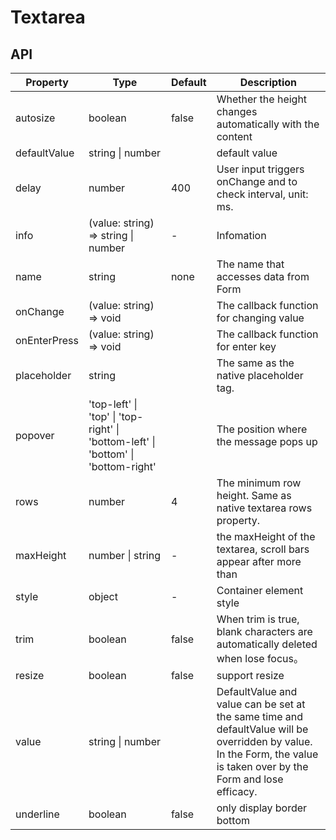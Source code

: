 # Textarea

<example />

## API

| Property | Type | Default | Description |
| --- | --- | --- | --- |
| autosize | boolean | false | Whether the height changes automatically with the content |
| defaultValue | string \| number | | default value |
| delay | number | 400 | User input triggers onChange and to check interval, unit: ms.|
| info | (value: string) => string \| number | - | Infomation |
| name | string | none | The name that accesses data from Form |
| onChange | (value: string) => void | | The callback function for changing value |
| onEnterPress | (value: string) => void | | The callback function for enter key |
| placeholder | string | | The same as the native placeholder tag. |
| popover | 'top-left' \| 'top' \| 'top-right' \| 'bottom-left' \| 'bottom' \| 'bottom-right' | | The position where the message pops up |
| rows | number | 4 | The minimum row height. Same as native textarea rows property. |
| maxHeight | number \| string | - | the maxHeight of the textarea, scroll bars appear after more than | 
| style | object | - | Container element style |
| trim | boolean | false | When trim is true, blank characters are automatically deleted when lose focus。 |
| resize | boolean | false | support resize |
| value | string \| number | | DefaultValue and value can be set at the same time and defaultValue will be overridden by value. <br />In the Form, the value is taken over by the Form and lose efficacy. |
| underline | boolean | false | only display border bottom  |
